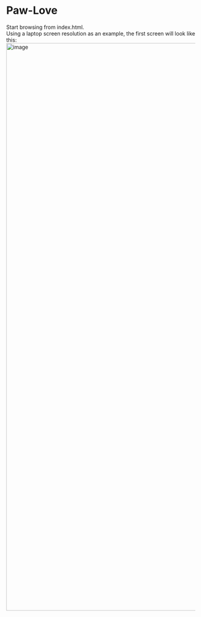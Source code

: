 # Paw-Love
Start browsing from index.html. <br>
Using a laptop screen resolution as an example, the first screen will look like this: 
<img width="1510" alt="image" src="https://github.com/Accusamus2065/Paw-Love/assets/110690068/4d53d580-6a8d-435c-bc16-31085042af7a">

